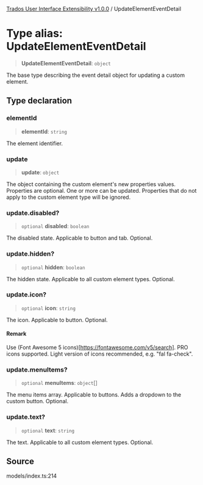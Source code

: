 [Trados User Interface Extensibility v1.0.0](../wiki/globals) / UpdateElementEventDetail

# Type alias: UpdateElementEventDetail

> **UpdateElementEventDetail**: `object`

The base type describing the event detail object for updating a custom element.

## Type declaration

### elementId

> **elementId**: `string`

The element identifier.

### update

> **update**: `object`

The object containing the custom element's new properties values. Properties are optional. One or more can be updated. Properties that do not apply to the custom element type will be ignored.

### update.disabled?

> `optional` **disabled**: `boolean`

The disabled state. Applicable to button and tab. Optional.

### update.hidden?

> `optional` **hidden**: `boolean`

The hidden state. Applicable to all custom element types. Optional.

### update.icon?

> `optional` **icon**: `string`

The icon. Applicable to button. Optional.

#### Remark

Use (Font Awesome 5 icons)[https://fontawesome.com/v5/search]. PRO icons supported. Light version of icons recommended, e.g. "fal fa-check".

### update.menuItems?

> `optional` **menuItems**: `object`[]

The menu items array. Applicable to buttons. Adds a dropdown to the custom button. Optional.

### update.text?

> `optional` **text**: `string`

The text. Applicable to all custom element types. Optional.

## Source

models/index.ts:214
